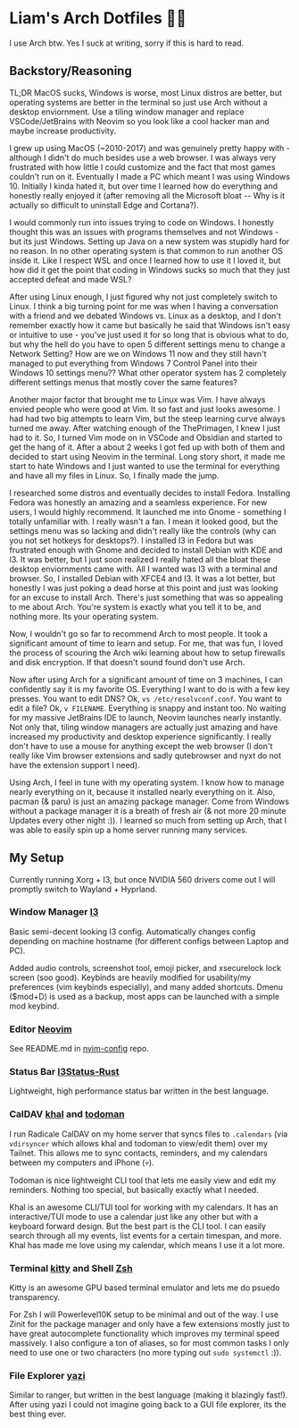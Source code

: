 # Liam's Arch Dotfiles 🏄🏽

I use Arch btw. Yes I suck at writing, sorry if this is hard to read.

## Backstory/Reasoning

TL;DR MacOS sucks, Windows is worse, most Linux distros are better,
but operating systems are better in the terminal so just use Arch
without a desktop enviornment. Use a tiling window manager
and replace VSCode/JetBrains with Neovim so you look like a cool
hacker man and maybe increase productivity.

I grew up using MacOS (~2010-2017) and was genuinely pretty
happy with - although I didn't do much besides use a web
browser. I was always very frustrated with how little I could customize
and the fact that most games couldn't run on it.
Eventually I made a PC which meant I was using Windows 10.
Initially I kinda hated it, but over time I learned how
do everything and honestly really enjoyed it (after
removing all the Microsoft bloat -- Why is it actually
so difficult to uninstall Edge and Cortana?).

I would commonly run into issues trying to code on Windows.
I honestly thought this was an issues with programs themselves
and not Windows - but its just Windows. Setting up Java
on a new system was stupidly hard for no reason. In no other operating
system is that common to run another OS inside
it. Like I respect WSL and once I learned how to use it
I loved it, but how did it get the point that coding in Windows
sucks so much that they just accepted defeat and made WSL?

After using Linux enough, I just figured why
not just completely switch to Linux. I think a big turning point
for me was when I having a conversation with a friend and we
debated Windows vs. Linux as a desktop, and I don't remember
exactly how it came but basically he said that Windows isn't
easy or intuitive to use - you've just used it for so long
that is obvious what to do, but why the hell do you have
to open 5 different settings menu to change a Network Setting?
How are we on Windows 11 now and they still havn't managed
to put everything from Windows 7 Control Panel into their
Windows 10 settings menu?? What other operator system
has 2 completely different settings menus that mostly
cover the same features?

Another major factor that brought me to Linux was Vim. I have
always envied people who were good at Vim. It so fast
and just looks awesome. I had had two big attempts to learn
Vim, but the steep learning curve always turned me away.
After watching enough of the ThePrimagen, I knew I just had
to it. So, I turned Vim mode on in VSCode and Obsidian and
started to get the hang of it. After a about 2 weeks I got
fed up with both of them and decided to start using Neovim
in the terminal. Long story short, it made me start to hate
Windows and I just wanted to use the terminal for everything
and have all my files in Linux. So, I finally made the jump.

I researched some distros and eventually decides to install
Fedora. Installing Fedora was honestly an amazing and a seamless
experience. For new users, I would highly recommend. It launched
me into Gnome - something I totally unfamiliar with. I really
wasn't a fan. I mean it looked good, but the settings menu
was so lacking and didn't really like the controls (why
can you not set hotkeys for desktops?).
I installed I3 in Fedora but was
frustrated enough with Gnome and decided to install Debian with KDE and I3.
It was better, but I just soon realized I really hated all
the bloat these desktop enviornments came with. All I wanted
was I3 with a terminal and browser. So, I installed Debian
with XFCE4 and I3. It was a lot better, but honestly I was
just poking a dead horse at this point and just was looking
for an excuse to install Arch. There's just something that
was so appealing to me about Arch. You're system is exactly what
you tell it to be, and nothing more. Its your operating system.

Now, I wouldn't go so far to recommend Arch to most people.
It took a significant
amount of time to learn and setup. For me, that was fun, I loved
the process of scouring the Arch wiki learning about how to
setup firewalls and disk encryption. If that doesn't sound found
don't use Arch.

Now after using Arch for a
significant amount of time on 3 machines, I can confidently say
it is my favorite OS. Everything I want to do is with a few
key presses. You want to edit DNS? Ok, `vs /etc/resolvconf.conf`.
You want to edit a file? Ok, `v FILENAME`. Everything is
snappy and instant too. No waiting for my massive JetBrains IDE
to launch, Neovim launches nearly instantly. Not only
that, tiling window managers are actually just amazing and have
increased my productivity and desktop experience significantly.
I really don't have to use a mouse for anything except the web
browser (I don't really like Vim browser extensions and sadly
qutebrowser and nyxt do not have the extension support I need).

Using Arch, I feel in tune with my operating system. I know
how to manage nearly everything on it, because it installed
nearly everything on it. Also, pacman (& paru) is just an
amazing package manager. Come from Windows without a package
manager it is a breath of fresh air (& not more 20 minute
Updates every other night :)). I learned so much from
setting up Arch, that I was able to easily spin up a home
server running many services.


## My Setup

Currently running Xorg + I3, but once NVIDIA 560
drivers come out I will promptly switch to Wayland + Hyprland.

### Window Manager [I3](.config/i3)

Basic semi-decent looking I3 config. Automatically
changes config depending on machine hostname (for
different configs between Laptop and PC).

Added audio controls, screenshot tool, emoji picker,
and xsecurelock lock screen (soo good). Keybinds
are heavily modified for usability/my preferences
(vim keybinds especially), and many added shortcuts.
Dmenu ($mod+D) is used as a backup, most apps can
be launched with a simple mod keybind.

### Editor [Neovim](https://github.com/LiamSnow/nvim-config)

See README.md in [nvim-config](https://github.com/LiamSnow/nvim-config) repo.

### Status Bar [I3Status-Rust](.config/i3status-rust)

Lightweight, high performance status bar written in the
best language.

### CalDAV [khal](.config/khal) and [todoman](.config/todoman)

I run Radicale CalDAV on my home server that syncs files
to `.calendars` (via `vdirsyncer` which allows khal and todoman to view/edit them) over my Tailnet.
This allows me to sync
contacts, reminders, and my calendars between my computers
and iPhone (💀).

Todoman is nice lightweight CLI tool
that lets me easily view and edit my reminders. Nothing
too special, but basically exactly what I needed.

Khal is an awesome CLI/TUI tool for working with my
calendars. It has
an interactive/TUI mode to use a calendar just like
any other but with a keyboard forward design. But the
best part is the CLI tool. I can easily search through
all my events, list events for a certain timespan, and
more. Khal has made me love using my calendar, which
means I use it a lot more.

### Terminal [kitty](.config/kitty) and Shell [Zsh](.zshrc)

Kitty is an awesome GPU based terminal emulator and lets
me do psuedo transparency.

For Zsh I will Powerlevel10K setup to be minimal
and out of the way. I use Zinit for the package manager
and only have a few extensions mostly just to have
great autocomplete functionality which improves
my terminal speed massively. I also configure a ton
of aliases, so for most common tasks I only need to use
one or two characters (no more typing out `sudo systemctl` :)).

### File Explorer [yazi](.config/yazi)

Similar to ranger, but written in the best language (making it
blazingly fast!). After using yazi I could not imagine
going back to a GUI file explorer, its the best thing ever.

